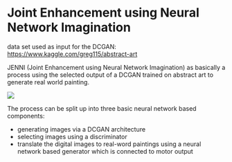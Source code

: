 # Joint Enhancement using Neural Network Imagination

data set used as input for the DCGAN: 
https://www.kaggle.com/greg115/abstract-art

JENNI (Joint Enhancement using Neural Network Imagination) as basically a process using the selected output of a DCGAN 
trained on abstract art to generate real world painting. 

![](PaintProduction/generator/in_out.svg)

The process can be split up into three basic neural network based components:
- generating images via a DCGAN architecture
- selecting images using a discriminator
- translate the digital images to real-word paintings using a neural network based generator which is connected to motor output

